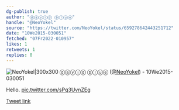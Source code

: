 ```yaml
---
dg-publish: true
author: "ⓓⓐⓥⓘⓓ ⓑⓛⓤⓔ"
handle: "@NeoYokel"
source: "https://twitter.com/NeoYokel/status/659278642443251712"
date: "10We2015-030051"
fetched: "07Fr2022-010957"
likes: 1
retweets: 1
replies: 0
---
```

![NeoYokel|300x300](media/48932450-xKb_gcmr_normal.jpg)
ⓓⓐⓥⓘⓓ ⓑⓛⓤⓔ ([@NeoYokel](https://twitter.com/NeoYokel)) - 10We2015-030051

Hello. [pic.twitter.com/sPq3UvnZEg](https://twitter.com/AsphaltApostle/status/659278642443251712/video/1)

[Tweet link](https://twitter.com/NeoYokel/status/659278642443251712)